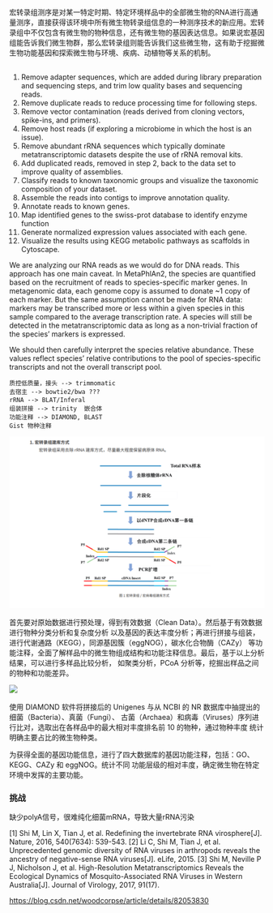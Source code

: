 ## 
宏转录组测序是对某一特定时期、特定环境样品中的全部微生物的RNA进行高通量测序，直接获得该环境中所有微生物转录组信息的一种测序技术的新应用。宏转录组中不仅包含有微生物的物种信息，还有微生物的基因表达信息。如果说宏基因组能告诉我们微生物群，那么宏转录组则能告诉我们这些微生物，这有助于挖掘微生物功能基因和探索微生物与环境、疾病、动植物等关系的机制。

##
1. Remove adapter sequences, which are added during library preparation and sequencing steps, and trim low quality bases and sequencing reads.
2. Remove duplicate reads to reduce processing time for following steps.
3. Remove vector contamination (reads derived from cloning vectors, spike-ins, and primers).
4. Remove host reads (if exploring a microbiome in which the host is an issue).
5. Remove abundant rRNA sequences which typically dominate metatranscriptomic datasets despite the use of rRNA removal kits.
6. Add duplicated reads, removed in step 2, back to the data set to improve quality of assemblies.
7. Classify reads to known taxonomic groups and visualize the taxonomic composition of your dataset.
8. Assemble the reads into contigs to improve annotation quality.
9. Annotate reads to known genes.
10. Map identified genes to the swiss-prot database to identify enzyme function
11. Generate normalized expression values associated with each gene.
12. Visualize the results using KEGG metabolic pathways as scaffolds in Cytoscape.


We are analyzing our RNA reads as we would do for DNA reads. This approach has one main caveat. In MetaPhlAn2, the species are quantified based on the recruitment of reads to species-specific marker genes. In metagenomic data, each genome copy is assumed to donate ~1 copy of each marker. But the same assumption cannot be made for RNA data: markers may be transcribed more or less within a given species in this sample compared to the average transcription rate. A species will still be detected in the metatranscriptomic data as long as a non-trivial fraction of the species’ markers is expressed.

We should then carefully interpret the species relative abundance. These values reflect species’ relative contributions to the pool of species-specific transcripts and not the overall transcript pool.


```
质控低质量，接头 --> trimmomatic
去宿主 --> bowtie2/bwa ???
rRNA --> BLAT/Inferal
组装拼接 --> trinity  嵌合体
功能注释 --> DIAMOND, BLAST
Gist 物种注释
```

![](./pics/20200916.jpg)

首先要对原始数据进行预处理，得到有效数据（Clean Data）。然后基于有效数据进行物种分类分析和复杂度分析
以及基因的表达丰度分析；再进行拼接与组装，进行代谢通路（KEGG），同源基因簇（eggNOG），碳水化合物酶（CAZy）
等功能注释，全面了解样品中的微生物组成结构和功能注释信息。最后，基于以上分析结果，可以进行多样品比较分析，
如聚类分析，PCoA 分析等，挖掘出样品之间的物种和功能差异。

![](./pics/202009161.jpg)

使用 DIAMOND 软件将拼接后的 Unigenes 与从 NCBI 的 NR 数据库中抽提出的细菌（Bacteria）、真菌（Fungi）、
古菌（Archaea）和病毒（Viruses）序列进行比对，选取出在各样品中的最大相对丰度排名前 10 的物种，通过物种丰度
统计明确主要占比的微生物种类。

为获得全面的基因功能信息，进行了四大数据库的基因功能注释，包括：GO、KEGG、CAZy 和 eggNOG。统计不同
功能层级的相对丰度，确定微生物在特定环境中发挥的主要功能。

### 挑战
缺少polyA信号，很难纯化细菌mRNA，导致大量rRNA污染

[1] Shi M, Lin X, Tian J, et al. Redefining the invertebrate RNA virosphere[J]. Nature, 2016, 540(7634): 539-543.
[2] Li C, Shi M, Tian J, et al. Unprecedented genomic diversity of RNA viruses in arthropods reveals the ancestry of
negative-sense RNA viruses[J]. eLife, 2015.
[3] Shi M, Neville P J, Nicholson J, et al. High-Resolution Metatranscriptomics Reveals the Ecological Dynamics of
Mosquito-Associated RNA Viruses in Western Australia[J]. Journal of Virology, 2017, 91(17).

https://blog.csdn.net/woodcorpse/article/details/82053830